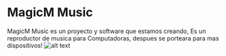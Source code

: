 # MagicM Music
MagicM Music es un proyecto y software que estamos creando, Es un reproductor de musica para Computadoras, despues se porteara para mas dispositivos!
![alt text](https://i.ibb.co/mXgh9gW/Magic-M-Music-Logo.png)
